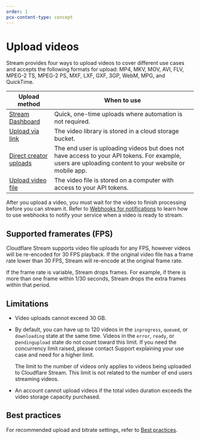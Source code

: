 ```yaml
---
order: 1
pcx-content-type: concept
---
```


# Upload videos

Stream provides four ways to upload videos to cover different use cases and accepts the following formats for upload: MP4, MKV, MOV, AVI, FLV, MPEG-2 TS, MPEG-2 PS, MXF, LXF, GXF, 3GP, WebM, MPG, and QuickTime.

<TableWrap>

| Upload method | When to use |
|------------------|-------------|
| [Stream Dashboard](https://dash.cloudflare.com?to=/:account/stream) | Quick, one-time uploads where automation is not required. |
| [Upload via link](/uploading-videos/upload-via-link) | The video library is stored in a cloud storage bucket. |
| [Direct creator uploads](/uploading-videos/direct-creator-uploads) | The end user is uploading videos but does not have access to your API tokens. For example, users are uploading content to your website or mobile app. |
| [Upload video file](/uploading-videos/upload-video-file) | The video file is stored on a computer with access to your API tokens. |

</TableWrap>

After you upload a video, you must wait for the video to finish processing before you can stream it. Refer to [Webhooks for notifications](/how-to/use-webhooks) to learn how to use webhooks to notify your service when a video is ready to stream.

## Supported framerates (FPS)

Cloudflare Stream supports video file uploads for any FPS, however videos will be re-encoded for 30 FPS playback. If the original video file has a frame rate lower than 30 FPS, Stream will re-encode at the original frame rate.

If the frame rate is variable, Stream drops frames. For example, if there is more than one frame within 1/30 seconds, Stream drops the extra frames within that period.

## Limitations

- Video uploads cannot exceed 30 GB.
- By default, you can have up to 120 videos in the `inprogress`, `queued`, or `downloading` state at the same time. Videos in the `error`, `ready`, or p`endingupload` state do not count toward this limit. If you need the concurrency limit raised, please contact Support explaining your use case and need for a higher limit.

  <Aside type="note">

  The limit to the number of videos only applies to videos being uploaded to Cloudflare Stream. This limit is not related to the number of end users streaming videos.

  </Aside>

- An account cannot upload videos if the total video duration exceeds the video storage capacity purchased. 

## Best practices

For recommended upload and bitrate settings, refer to [Best practices](/best-practices).
